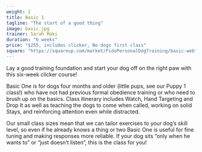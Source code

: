 ```yaml
---
weight: 2
title: Basic 1
tagline: "The start of a good thing"
image: basic.jpg
trainer: Sarah Maki
duration: "6 weeks"
price: "$255, includes clicker, No dogs first class"
square: "https://squareup.com/market/FidoPersonalDogTraining/basic-web"
---
```


Lay a good training foundation and start your dog off on the right paw with this six-week clicker course! 

Basic One is for dogs four months and older (little pups, see our Puppy 1 class!) who have not had previous formal
obedience training or who need to brush up on the basics. Class itinerary includes Watch, Hand Targeting and Drop It 
as well as teaching the dogs to come when called, working on solid Stays, and reinforcing attention even while 
distracted. 
 
Our small class sizes mean that we can tailor exercises to your dog’s skill level, so even if he already knows a thing or two Basic One is useful for fine tuning and making responses more reliable. If your dog sits “only when he wants to” or “just doesn’t listen”, this is the class for you! 
